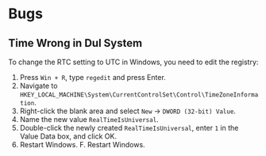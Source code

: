 # Bugs

## Time Wrong in Dul System

To change the RTC setting to UTC in Windows, you need to edit the registry:

1. Press `Win + R`, type `regedit` and press Enter.
2. Navigate to `HKEY_LOCAL_MACHINE\System\CurrentControlSet\Control\TimeZoneInformation`.
3. Right-click the blank area and select `New` -> `DWORD (32-bit) Value`.
4. Name the new value `RealTimeIsUniversal`.
5. Double-click the newly created `RealTimeIsUniversal`, enter `1` in the Value Data box, and click OK.
6. Restart Windows. F. Restart Windows.

